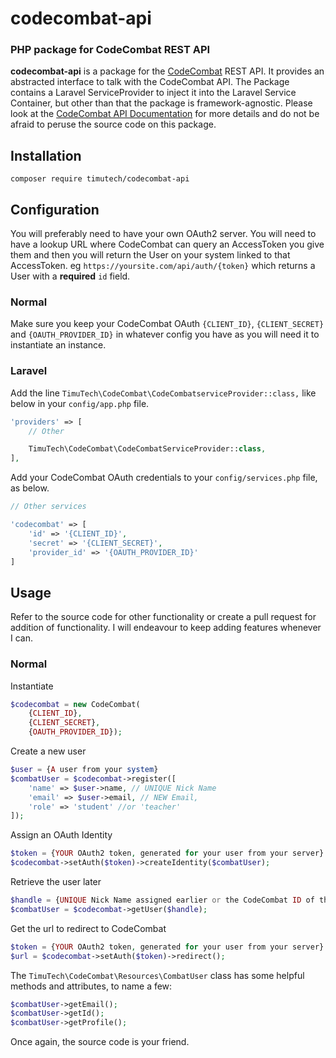 # codecombat-api
### PHP package for CodeCombat REST API

**codecombat-api** is a package for the [CodeCombat](https://codecombat.com/api-docs) REST API.
It provides an abstracted interface to talk with the CodeCombat API. The Package contains a Laravel ServiceProvider to inject it into the Laravel Service Container, but other than that the package is framework-agnostic. Please look at the [CodeCombat API Documentation](https://codecombat.com/api-docs) for more details and do not be afraid to peruse the source code on this package.

## Installation

`composer require timutech/codecombat-api`

## Configuration

You will preferably need to have your own OAuth2 server. You will need to have a lookup URL where CodeCombat can query an AccessToken you give them and then you will return the User on your system linked to that AccessToken.
eg
`https://yoursite.com/api/auth/{token}` which returns a User with a **required** `id` field.

### Normal

Make sure you keep your CodeCombat OAuth `{CLIENT_ID}`, `{CLIENT_SECRET}` and `{OAUTH_PROVIDER_ID}` in whatever config you have as you will need it to instantiate an instance.

### Laravel

Add the line `TimuTech\CodeCombat\CodeCombatserviceProvider::class,` like below in your `config/app.php` file.

```php
'providers' => [
	// Other

	TimuTech\CodeCombat\CodeCombatServiceProvider::class,
],
```

Add your CodeCombat OAuth credentials to your `config/services.php` file, as below.

```php
// Other services

'codecombat' => [
    'id' => '{CLIENT_ID}',
    'secret' => '{CLIENT_SECRET}',
    'provider_id' => '{OAUTH_PROVIDER_ID}'
]
```

## Usage

Refer to the source code for other functionality or create a pull request for addition of functionality. I will endeavour to keep adding features whenever I can.

### Normal

Instantiate
```php
$codecombat = new CodeCombat(
	{CLIENT_ID},
	{CLIENT_SECRET},
	{OAUTH_PROVIDER_ID});
```
Create a new user
```php
$user = {A user from your system}
$combatUser = $codecombat->register([
    'name' => $user->name, // UNIQUE Nick Name
    'email' => $user->email, // NEW Email,
    'role' => 'student' //or 'teacher'
]);
```
Assign an OAuth Identity
```php
$token = {YOUR OAuth2 token, generated for your user from your server}
$codecombat->setAuth($token)->createIdentity($combatUser);
```
Retrieve the user later
```php
$handle = {UNIQUE Nick Name assigned earlier or the CodeCombat ID of the user, if you have it}
$combatUser = $codecombat->getUser($handle);
```
Get the url to redirect to CodeCombat
```php
$token = {YOUR OAuth2 token, generated for your user from your server}
$url = $codecombat->setAuth($token)->redirect();
```

The `TimuTech\CodeCombat\Resources\CombatUser` class has some helpful methods and attributes, to name a few:
```php
$combatUser->getEmail();
$combatUser->getId();
$combatUser->getProfile();
```
Once again, the source code is your friend.